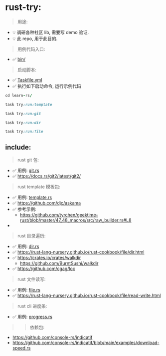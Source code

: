 # rust-try:

> 用途:

- 💡 调研各种社区 lib, 需要写 demo 验证.
- 💡 此 repo, 用于此目的.

> 用例代码入口:

- ✅ [bin/](bin)

> 启动脚本:

- ✅ [Taskfile.yml](Taskfile.yml)
- ✅ 执行如下启动命令, 运行示例代码

```ruby
cd learn-rs/

task try:run:template

task try:run:git

task try:run:dir

task try:run:file

```

## include:

> rust git 包:

- ✅ 用例: [git.rs](bin/git.rs)
- ✅ https://docs.rs/git2/latest/git2/

> rust template 模板包:

- ✅ 用例: [template.rs](bin/template.rs)
- ✅ https://github.com/djc/askama
- ✅ 参考示例:
    - https://github.com/tyrchen/geektime-rust/blob/master/47_48_macros/src/raw_builder.rs#L8
-

> rust 目录遍历:

- ✅ 用例: [dir.rs](bin/dir.rs)
- ✅ https://rust-lang-nursery.github.io/rust-cookbook/file/dir.html
- ✅ https://crates.io/crates/walkdir
    - https://github.com/BurntSushi/walkdir
- ✅ https://github.com/cgag/loc

> rust 文件读写:

- ✅ 用例: [file.rs](bin/file.rs)
- ✅ https://rust-lang-nursery.github.io/rust-cookbook/file/read-write.html

> rust cli 进度条:

- ✅ 用例: [progress.rs](bin/progress.rs)

> > 依赖包:

- https://github.com/console-rs/indicatif
- https://github.com/console-rs/indicatif/blob/main/examples/download-speed.rs
